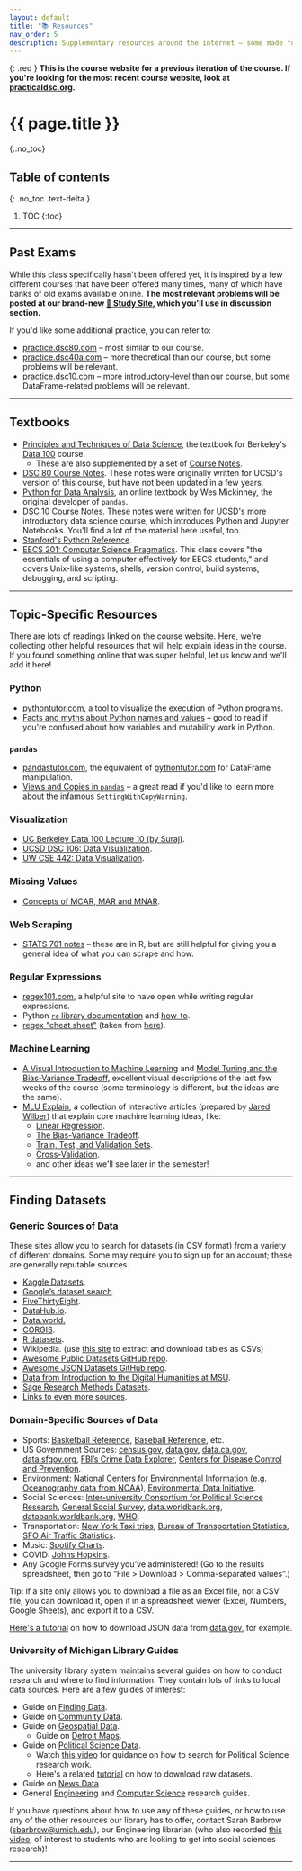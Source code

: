 ```yaml
---
layout: default
title: "📚 Resources"
nav_order: 5
description: Supplementary resources around the internet – some made for this class, some not.
---
```


{: .red }
**This is the course website for a previous iteration of the course. If you're looking for the most recent course website, look at [practicaldsc.org](https://practicaldsc.org).**

# {{ page.title }}
{:.no_toc}

## Table of contents
{: .no_toc .text-delta }

1. TOC
{:toc}

---

## Past Exams

While this class specifically hasn't been offered yet, it is inspired by a few different courses that have been offered many times, many of which have banks of old exams available online. **The most relevant problems will be posted at our brand-new [🧠 Study Site](https://study.practicaldsc.org/), which you'll use in discussion section.**

If you'd like some additional practice, you can refer to:
- [practice.dsc80.com](https://practice.dsc80.com) – most similar to our course.
- [practice.dsc40a.com](https://practice.dsc40a.com) – more theoretical than our course, but some problems will be relevant.
- [practice.dsc10.com](https://practice.dsc10.com) – more introductory-level than our course, but some DataFrame-related problems will be relevant.

---

## Textbooks

- [Principles and Techniques of Data Science](https://www.textbook.ds100.org/), the textbook for Berkeley's [Data 100](https://ds100.org) course.
    - These are also supplemented by a set of [Course Notes](https://ds100.org/course-notes/).
- [DSC 80 Course Notes](https://notes.dsc80.com). These notes were originally written for UCSD's version of this course, but have not been updated in a few years.
- [Python for Data Analysis](https://wesmckinney.com/book/), an online textbook by Wes Mickinney, the original developer of `pandas`. 
- [DSC 10 Course Notes](https://notes.dsc10.com). These notes were written for UCSD's more introductory data science course, which introduces Python and Jupyter Notebooks. You'll find a lot of the material here useful, too.
- [Stanford's Python Reference](https://cs.stanford.edu/people/nick/py/).
- [EECS 201: Computer Science Pragmatics](https://www.eecs.umich.edu/courses/eecs201/fa2024/schedule). This class covers "the essentials of using a computer effectively for EECS students," and covers Unix-like systems, shells, version control, build systems, debugging, and scripting.

---

## Topic-Specific Resources

There are lots of readings linked on the course website. Here, we're collecting other helpful resources that will help explain ideas in the course. If you found something online that was super helpful, let us know and we'll add it here!

### Python
- [pythontutor.com](https://pythontutor.com), a tool to visualize the execution of Python programs.
- [Facts and myths about Python names and values](https://nedbatchelder.com/text/names.html) – good to read if you're confused about how variables and mutability work in Python.

### `pandas`
- [pandastutor.com](https://pandastutor.com), the equivalent of [pythontutor.com](https://pythontutor.com) for DataFrame manipulation.
- [Views and Copies in `pandas`](https://www.practicaldatascience.org/html/views_and_copies_in_pandas.html) – a great read if you'd like to learn more about the infamous `SettingWithCopyWarning`.

### Visualization
- [UC Berkeley Data 100 Lecture 10 (by Suraj)](https://ds100.org/su20/lecture/lec10).
- [UCSD DSC 106: Data Visualization](https://dsc-courses.github.io/dsc106-wi24).
- [UW CSE 442: Data Visualization](https://courses.cs.washington.edu/courses/cse442/23au/).

### Missing Values

- [Concepts of MCAR, MAR and MNAR](https://stefvanbuuren.name/fimd/sec-MCAR.html).

### Web Scraping

- [STATS 701 notes](https://dept.stat.lsa.umich.edu/~jerrick/courses/stat701/notes/webscrape.html) – these are in R, but are still helpful for giving you a general idea of what you can scrape and how.

### Regular Expressions

- [regex101.com](https://regex101.com), a helpful site to have open while writing regular expressions.
- Python [`re` library documentation](https://docs.python.org/3/library/re.html) and [how-to](https://docs.python.org/3/howto/regex.html).
- [regex "cheat sheet"](https://dsc80.com/resources/other/berkeley-regex-reference.pdf) (taken from [here](https://ds100.org/sp22/resources/)).

### Machine Learning

- [A Visual Introduction to Machine Learning](http://www.r2d3.us/visual-intro-to-machine-learning-part-1/) and [Model Tuning and the Bias-Variance Tradeoff](http://www.r2d3.us/visual-intro-to-machine-learning-part-2/), excellent visual descriptions of the last few weeks of the course (some terminology is different, but the ideas are the same).
- [MLU Explain](https://mlu-explain.github.io/), a collection of interactive articles (prepared by [Jared Wilber](https://www.jwilber.me/)) that explain core machine learning ideas, like:
    - [Linear Regression](https://mlu-explain.github.io/linear-regression/).
    - [The Bias-Variance Tradeoff](https://mlu-explain.github.io/bias-variance/).
    - [Train, Test, and Validation Sets](https://mlu-explain.github.io/train-test-validation/).
    - [Cross-Validation](https://mlu-explain.github.io/cross-validation/).
    - and other ideas we'll see later in the semester!


---

## Finding Datasets

### Generic Sources of Data

These sites allow you to search for datasets (in CSV format) from a variety of different domains. Some may require you to sign up for an account; these are generally reputable sources.

- [Kaggle Datasets](https://www.kaggle.com/datasets).
- [Google’s dataset search](http://toolbox.google.com/datasetsearch).
- [FiveThirtyEight](https://data.fivethirtyeight.com/).
- [DataHub.io](https://datahub.io/collections).
- [Data.world.](https://data.world/)
- [CORGIS](https://corgis-edu.github.io/corgis/csv/).
- [R datasets](https://vincentarelbundock.github.io/Rdatasets/articles/data.html).
- Wikipedia. (use [this site](https://wikitable2csv.ggor.de/) to extract and download tables as CSVs)
- [Awesome Public Datasets GitHub repo](https://github.com/awesomedata/awesome-public-datasets).
- [Awesome JSON Datasets GitHub repo](https://github.com/jdorfman/awesome-json-datasets).
- [Data from Introduction to the Digital Humanities at MSU](https://msuintrodhfall2020.hcommons.org/datasets/).
- [Sage Research Methods Datasets](https://methods.sagepub.com/datasets).
- [Links to even more sources](https://rockcontent.com/blog/data-sources/).

### Domain-Specific Sources of Data

- Sports: [Basketball Reference](https://www.basketball-reference.com/), [Baseball Reference](https://www.baseball-reference.com/), etc.
- US Government Sources: [census.gov](https://www.census.gov/data/tables.html), [data.gov](https://www.data.gov/), [data.ca.gov](https://data.ca.gov/), [data.sfgov.org](https://data.sfgov.org/browse?), [FBI’s Crime Data Explorer](https://crime-data-explorer.fr.cloud.gov/), [Centers for Disease Control and Prevention](https://data.cdc.gov/browse?category=NCHS).
- Environment: [National Centers for Environmental Information](https://www.ncei.noaa.gov/access) (e.g. [Oceanography data from NOAA](https://www.ncei.noaa.gov/products/world-ocean-database#)), [Environmental Data Initiative](https://edirepository.org/).
- Social Sciences: [Inter-university Consortium for Political Science Research](https://www.icpsr.umich.edu/web/pages/ICPSR/index.html), [General Social Survey](https://gss.norc.org/), [data.worldbank.org](https://data.worldbank.org/), [databank.worldbank.org](https://databank.worldbank.org/home.aspx), [WHO](https://apps.who.int/gho/data/node.home).
- Transportation: [New York Taxi trips](https://www1.nyc.gov/site/tlc/about/tlc-trip-record-data.page), [Bureau of Transportation Statistics](https://www.transtats.bts.gov/DataIndex.asp), [SFO Air Traffic Statistics](https://www.flysfo.com/media/facts-statistics/air-traffic-statistics).
- Music: [Spotify Charts](https://spotifycharts.com/regional).
- COVID: [Johns Hopkins](https://github.com/CSSEGISandData/COVID-19).
- Any Google Forms survey you’ve administered! (Go to the results spreadsheet, then go to “File > Download > Comma-separated values”.)

Tip: if a site only allows you to download a file as an Excel file, not a CSV file, you can download it, open it in a spreadsheet viewer (Excel, Numbers, Google Sheets), and export it to a CSV.

[Here's a tutorial](https://scribehow.com/shared/How_to_Download_Data_in_Specific_Formats_from_Datagov__iZVhM33aTjaKjFlh9CcYVg) on how to download JSON data from [data.gov](https://data.gov), for example.

### University of Michigan Library Guides

The university library system maintains several guides on how to conduct research and where to find information. They contain lots of links to local data sources. Here are a few guides of interest:

- Guide on [Finding Data](https://guides.lib.umich.edu/c.php?g=282938&p=1885333).
- Guide on [Community Data](https://guides.lib.umich.edu/communityprofile).
- Guide on [Geospatial Data](https://guides.lib.umich.edu/c.php?g=283021&p=1885741).
    - Guide on [Detroit Maps](https://guides.lib.umich.edu/detroitmaps).
- Guide on [Political Science Data](https://guides.lib.umich.edu/polisci).
    - Watch [this video](https://www.mivideo.it.umich.edu/media/t/1_7fy6i5ze) for guidance on how to search for Political Science research work.
    - Here's a related [tutorial](https://scribehow.com/shared/How_to_find_Data_JSON_format_on_ICPSR__IoPj7BYAS_GSQ-Wr-a_hVQ) on how to download raw datasets.
- Guide on [News Data](https://guides.lib.umich.edu/news).
- General [Engineering](https://guides.lib.umich.edu/engineering) and [Computer Science](https://guides.lib.umich.edu/cse) research guides.

If you have questions about how to use any of these guides, or how to use any of the other resources our library has to offer, contact Sarah Barbrow (sbarbrow@umich.edu), our Engineering librarian (who also recorded [this video](https://www.mivideo.it.umich.edu/media/t/1_7fy6i5ze), of interest to students who are looking to get into social sciences research)!

---